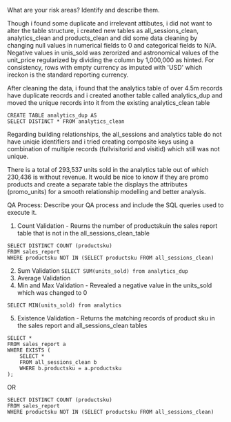What are your risk areas? Identify and describe them.

Though i found some duplicate and irrelevant attibutes, i did not want to alter the table structure, i created new tables as all_sessions_clean, analytics_clean and products_clean and did some data cleaning by changing null values in numerical fields to 0 and categorical fields to N/A. 
Negative values in unis_sold was zerorized and astronomical values of the unit_price regularized by dividing the column by 1,000,000 as hinted.
For consistency, rows with empty currency as imputed with 'USD' which ireckon is the standard reporting currency.

After cleaning the data, i found that the analytics table of over 4.5m records have duplicate reocrds and i created another table called analytics_dup and moved the unique records into it from the existing analytics_clean table
```
CREATE TABLE analytics_dup AS 
SELECT DISTINCT * FROM analytics_clean
```
Regarding building relationships, the all_sessions and analytics table do not have uniqie identifiers and i tried creating composite keys using a combination of multiple records (fullvisitorid and visitid)  which still was not unique.

There is a total of 293,537 units sold in the analytics table out of which 230,436 is without revenue. It would be nice to know if they are promo products and create a separate table the displays the attributes (promo_units) for a smooth relationship modelling and better analysis.


QA Process:
Describe your QA process and include the SQL queries used to execute it.

1. Count Validation - Reurns the number of productskuin the sales report table that is not in the all_sessions_clean_table
```
SELECT DISTINCT COUNT (productsku) 
FROM sales_report
WHERE productsku NOT IN (SELECT productsku FROM all_sessions_clean)
```
2. Sum Validation 
```SELECT SUM(units_sold) from analytics_dup```
3. Average Validation
4. Min and Max Validation - Revealed a negative value in the units_sold which was changed to 0
```
SELECT MIN(units_sold) from analytics
```
5. Existence Validation - Returns the matching records of product sku in the sales report and all_sessions_clean tables
```
SELECT *
FROM sales_report a 
WHERE EXISTS (
    SELECT *
    FROM all_sessions_clean b
    WHERE b.productsku = a.productsku
);
```
OR
```
SELECT DISTINCT COUNT (productsku) 
FROM sales_report
WHERE productsku NOT IN (SELECT productsku FROM all_sessions_clean)
```

